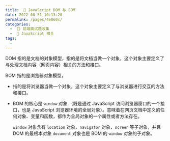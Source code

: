 ```yaml
---
title:  🍎 JavaScript DOM 与 BOM
date: 2022-08-31 10:13:20
permalink: /pages/4e060c/
categories:
  -  🪞 前端面试题收集
  -  🗾 JavaScript 相关
tags:
  - 
---
```



DOM 指的是文档的对象模型，指的是将文档当做一个对象，这个对象主要定义了与处理文档内容（网页内容）相关的方法和接口。



BOM 指的是浏览器对象模型，

+ 指的是将浏览器当做一个对象，这个对象主要定义了与浏览器进行交互的方法和接口。

+ BOM 的核心是 `window` 对象 （既是通过 JavaScript 访问浏览器窗口的一个接口，也是 JavaScript 浏览器环境的全局对象）。意味着在网页文档中定义的任何对象、变量和函数，都作为全局对象的一个属性或者方法存在。

  `window` 对象含有 `location` 对象、`navigator` 对象、`screen` 等子对象，并且 DOM 的最根本对象 `document` 对象也是 BOM 的 `window` 对象的子对象。